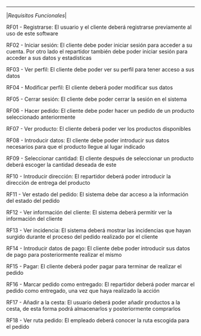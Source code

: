  ________________________
|_Requisitos Funcionales_|

RF01 - Registrarse: El usuario y el cliente deberá registrarse previamente al uso de este software

RF02 - Iniciar sesión: El cliente debe poder iniciar sesión para acceder a su cuenta. Por otro lado el repartidor también debe poder iniciar sesión para acceder a sus datos y estadísticas

RF03 - Ver perfil: El cliente debe poder ver su perfil para tener acceso a sus datos 

RF04 - Modificar perfil: El cliente deberá poder modificar sus datos 

RF05 - Cerrar sesión: El cliente debe poder cerrar la sesión en el sistema

RF06 - Hacer pedido: El cliente debe poder hacer un pedido de un producto seleccionado anteriormente

RF07 - Ver producto: El cliente deberá poder ver los productos disponibles 

RF08 - Introducir datos: El cliente debe poder introducir sus datos necesarios para que el producto llegue al lugar indicado

RF09 - Seleccionar cantidad: El cliente después de seleccionar un producto deberá escoger la cantidad deseada de este

RF10 - Introducir dirección: El repartidor deberá poder introducir la dirección de entrega del producto 

RF11 - Ver estado del pedido: El sistema debe dar acceso a la información del estado del pedido 

RF12 - Ver información del cliente: El sistema deberá permitir ver la información del cliente 

RF13 - Ver incidencia: El sistema deberá mostrar las incidencias que hayan surgido durante el proceso del pedido realizado por el cliente 

RF14 - Introducir datos de pago: El cliente debe poder introducir sus datos de pago para posteriormente realizar el mismo 

RF15 - Pagar: El cliente deberá poder pagar para terminar de realizar el pedido 

RF16 - Marcar pedido como entregado: El repartidor deberá poder marcar el pedido como entregado, una vez que haya realizado la acción

RF17 - Añadir a la cesta: El usuario deberá poder añadir productos a la cesta, de esta forma podrá almacenarlos y posteriormente comprarlos

RF18 - Ver ruta pedido: El empleado deberá conocer la ruta escogida para el pedido



